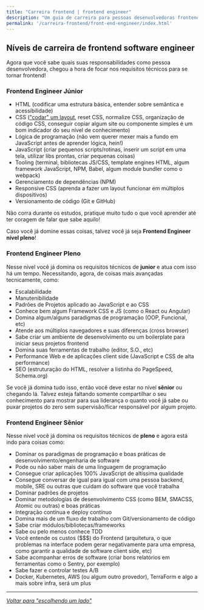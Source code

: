 ```yaml
---
title: "Carreira frontend | frontend engineer"
description: "Um guia de carreira para pessoas desenvolvedoras frontend"
permalink: '/carreira-frontend/front-end-engineer/index.html'
---
```

## Níveis de carreira de frontend software engineer

Agora que você sabe quais suas responsabilidades como pessoa desenvolvedora, chegou a hora de focar nos requisitos técnicos para se tornar frontend!

### Frontend Engineer Júnior

* HTML (codificar uma estrutura básica, entender sobre semântica e acessibilidade)
* CSS (["codar" um layout](http://pt-br.learnlayout.com/), reset CSS, normalize CSS, organização de código CSS, conseguir copiar algum site ou componente simples é um bom indicador do seu nível de conhecimento)
* Lógica de programação (não vem querer mexer mais a fundo em JavaScript antes de aprender lógica, hein!)
* JavaScript (criar pequenos scripts/rotinas, inserir um script em uma tela, utilizar libs prontas, criar pequenas coisas)
* Tooling (terminal, bibliotecas JS/CSS, template engines HTML, algum framework JavaScript, NPM, Babel, algum module bundler como o webpack)
* Gerenciamento de dependências (NPM)
* Responsive CSS (aprenda a fazer um layout funcionar em múltiplos dispositivos)
* Versionamento de código (Git e GitHub)

Não corra durante os estudos, pratique muito tudo o que você aprender até ter coragem de falar que sabe aquilo!

Caso você já domine essas coisas, talvez você já seja **Frontend Engineer nível pleno**!

### Frontend Engineer Pleno

Nesse nível você já domina os requisitos técnicos de **junior** e atua com isso há um tempo. Necessitando, agora, de coisas mais avançadas tecnicamente, como:

* Escalabilidade
* Manutenibilidade
* Padrões de Projetos aplicado ao JavaScript e ao CSS
* Conhece bem algum Framework CSS e JS (como o React ou Angular)
* Domina algum/alguns paradigmas de programação (OOP, Funcional, etc)
* Atende aos múltiplos navegadores e suas diferenças (cross browser)
* Sabe criar um ambiente de desenvolvimento ou um boilerplate para iniciar seus projetos frontend
* Domina suas ferramentas de trabalho (editor, S.O., etc)
* Performance Web e de aplicações client side (JavaScript e CSS de alta performance)
* SEO (estruturação do HTML, resolver a listinha do PageSpeed, Schema.org)

Se você já domina tudo isso, então você deve estar no nível **sênior** ou chegando lá. Talvez esteja faltando somente compartilhar o seu conhecimento para mostrar para sua liderança o quanto você já sabe ou puxar projetos do zero sem supervisão/ficar responsável por algum projeto.

### Frontend Engineer Sênior

Nesse nível você já domina os requisitos técnicos de **pleno** e agora está indo para coisas como:

* Dominar os paradigmas de programação e boas práticas de desenvolvimento/engenharia de software
* Pode ou não saber mais de uma linguagem de programação
* Consegue criar aplicações 100% JavaScript de altíssima qualidade
* Consegue conversar de igual para igual com uma pessoa backend, mobile, SRE ou outras que cuidam do software que você trabalha
* Dominar padrões de projetos
* Dominar metodologias de desenvolvimento CSS (como BEM, SMACSS, Atomic ou outras) e boas práticas
* Integração contínua e deploy contínuo
* Domina mais de um fluxo de trabalho com Git/versionamento de código
* Sabe criar módulos/bibliotecas/frameworks
* Sabe ou pelo menos conhece TDD
* Você entende os custos ($$$) do Frontend (arquitetura, o que problemas na interface podem gerar negativamente para uma empresa, como garantir a qualidade de software client side, etc)
* Sabe acompanhar erros de software (criar bons relatórios em ferramentas como o Sentry, por exemplo)
* Sabe fazer e controlar testes A/B
* Docker, Kubernetes, AWS (ou algum outro provedor), TerraForm e algo a mais sobre infra, será um plus

---

*[Voltar para "escolhendo um lado"](/carreira-frontend/#heading-escolhendo-um-lado)*